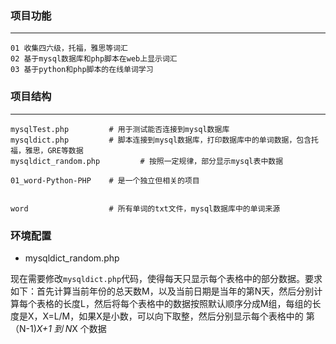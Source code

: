### 项目功能
---

```
01 收集四六级，托福，雅思等词汇
02 基于mysql数据库和php脚本在web上显示词汇
03 基于python和php脚本的在线单词学习

```


### 项目结构
---

```
mysqlTest.php         # 用于测试能否连接到mysql数据库
mysqldict.php         # 脚本连接到mysql数据库，打印数据库中的单词数据，包含托福，雅思，GRE等数据
mysqldict_random.php         # 按照一定规律，部分显示mysql表中数据

01_word-Python-PHP    # 是一个独立但相关的项目


word                  # 所有单词的txt文件，mysql数据库中的单词来源

```

### 环境配置

- mysqldict_random.php 

现在需要修改`mysqldict.php`代码，使得每天只显示每个表格中的部分数据。要求如下：首先计算当前年份的总天数M，以及当前日期是当年的第N天，然后分别计算每个表格的长度L，然后将每个表格中的数据按照默认顺序分成M组，每组的长度是X，X=L/M，如果X是小数，可以向下取整，然后分别显示每个表格中的 第（N-1)*X+1 到 N*X 个数据

